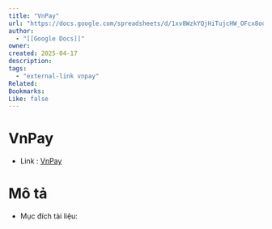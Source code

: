 ```yaml
---
title: "VnPay"
url: "https://docs.google.com/spreadsheets/d/1xv8WzkYQjHiTujcHW_OFcx8oozhrIoCJ1I5PoTQDmfA/edit?gid=0#gid=0"
author:
  - "[[Google Docs]]"
owner:
created: 2025-04-17
description:
tags:
  - "external-link vnpay"
Related:
Bookmarks:
Like: false
---
```

# VnPay
- Link :  [VnPay](https://docs.google.com/spreadsheets/d/1xv8WzkYQjHiTujcHW_OFcx8oozhrIoCJ1I5PoTQDmfA/edit?gid=0#gid=0)

# Mô tả 
- Mục đích tài liệu:

